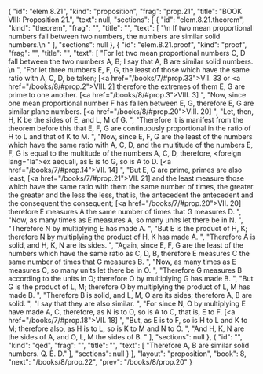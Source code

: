 {
  "id": "elem.8.21",
  "kind": "proposition",
  "frag": "prop.21",
  "title": "BOOK VIII: Proposition 21.",
  "text": null,
  "sections": [
    {
      "id": "elem.8.21.theorem",
      "kind": "theorem",
      "frag": "",
      "title": "",
      "text": [
        "\n       If two mean proportional numbers fall between two numbers, the numbers are similar solid numbers.\n      "
      ],
      "sections": null
    },
    {
      "id": "elem.8.21.proof",
      "kind": "proof",
      "frag": "",
      "title": "",
      "text": [
        "For let two mean proportional numbers C, D fall between the two numbers A, B; I say that A, B are similar solid numbers. \n      ",
        "For let three numbers E, F, G, the least of those which have the same ratio with A, C, D, be taken; [<a href=\"/books/7/#prop.33\">VII. 33</a> or <a href=\"/books/8/#prop.2\">VIII. 2</a>] therefore the extremes of them E, G are prime to one another. [<a href=\"/books/8/#prop.3\">VIII. 3</a>] ",
        "Now, since one mean proportional number F has fallen between E, G, therefore E, G are similar plane numbers. [<a href=\"/books/8/#prop.20\">VIII. 20</a>] ",
        "Let, then, H, K be the sides of E, and L, M of G. ",
        "Therefore it is manifest from the theorem before this that E, F, G are continuously proportional in the ratio of H to L and that of K to M. ",
        "Now, since E, F, G are the least of the numbers which have the same ratio with A, C, D, and the multitude of the numbers E, F, G is equal to the multitude of the numbers A, C, D, therefore, <foreign lang=\"la\">ex aequali</foreign>, as E is to G, so is A to D. [<a href=\"/books/7/#prop.14\">VII. 14</a>] ",
        "But E, G are prime, primes are also least, [<a href=\"/books/7/#prop.21\">VII. 21</a>] and the least measure those which have the same ratio with them the same number of times, the greater the greater and the less the less, that is, the antecedent the antecedent and the consequent the consequent; [<a href=\"/books/7/#prop.20\">VII. 20</a>] therefore E measures A the same number of times that G measures D. ",
        "Now, as many times as E measures A, so many units let there be in N. ",
        "Therefore N by multiplying E has made A. ",
        "But E is the product of H, K; therefore N by multiplying the product of H, K has made A. ",
        "Therefore A is solid, and H, K, N are its sides. ",
        "Again, since E, F, G are the least of the numbers which have the same ratio as C, D, B, therefore E measures C the same number of times that G measures B. ",
        "Now, as many times as E measures C, so many units let there be in O. ",
        "Therefore G measures B according to the units in O; therefore O by multiplying G has made B. ",
        "But G is the product of L, M; therefore O by multiplying the product of L, M has made B. ",
        "Therefore B is solid, and L, M, O are its sides; therefore A, B are solid. ",
        "I say that they are also similar. ",
        "For since N, O by multiplying E have made A, C, therefore, as N is to O, so is A to C, that is, E to F. [<a href=\"/books/7/#prop.18\">VII. 18</a>] ",
        "But, as E is to F, so is H to L and K to M; therefore also, as H is to L, so is K to M and N to O. ",
        "And H, K, N are the sides of A, and O, L, M the sides of B. "
      ],
      "sections": null
    },
    {
      "id": "",
      "kind": "qed",
      "frag": "",
      "title": "",
      "text": [
        "Therefore A, B are similar solid numbers. Q. E. D."
      ],
      "sections": null
    }
  ],
  "layout": "proposition",
  "book": 8,
  "next": "/books/8/prop.22",
  "prev": "/books/8/prop.20"
}
